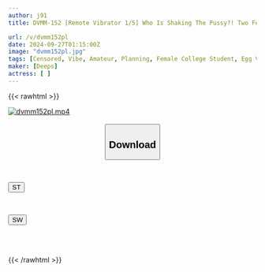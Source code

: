 ```yaml
---
author: j91
title: DVMM-152 [Remote Vibrator 1/5] Who Is Shaking The Pussy?! Two Female College Students Try A Game Of Guessing Who Is Controlling The Remote Vibrator! If They Get It Right, They Win 1 Million Yen! If They Fail, They Get Fucked By Two Huge Dicks On The Spot! They Can't Stand The Simultaneous Attack Of Shame And Pleasure From The Intense Vibrations, And They Tremble In Ecstasy And Cum!

url: /v/dvmm152pl
date: 2024-09-27T01:15:00Z
image: "dvmm152pl.jpg"
tags: [Censored, Vibe, Amateur, Planning, Female College Student, Egg Vibrator	]
maker: [Deeps]
actress: [ ]
---
```



{{< rawhtml >}}

<div class="video" data-videoid="klp0dQWjVgS8Be">
    <a href="javascript:;">
        <img src="/v/dvmm152pl/dvmm152pl.jpg" width="WIDTH" height="HEIGHT" alt="dvmm152pl.mp4" loading="lazy">
    </a>
</div>

<script type="text/javascript" src="https://j91.asia/asset/on-demand-st.js"></script>

<br>
  <link rel="stylesheet" href="https://j91.asia/asset/bs5.css">
  
  <center>
  <button class="btn btn-primary" type="button" data-bs-toggle="collapse" data-bs-target=".multi-collapse" aria-expanded="false" aria-controls="multiCollapseExample1 multiCollapseExample2"><h2>Download</h2></button></center>
</p>
<div class="row">
  <div class="col">
    <div class="collapse multi-collapse" id="multiCollapseExample1">
      <div class="card card-body">
	      	      <br>
<div class="buttons">  
<p><a href="/v/dvmm152pl/st.html" target="_blank"><button class="btn-hover color-3"><i class="fa fa-download"></i> ST</button></a></p></div>
    </div>
  </div>
</div>
  <div class="col">
    <div class="collapse multi-collapse" id="multiCollapseExample2">
      <div class="card card-body">
	      <br>
<div class="buttons">
<p><a href="/v/dvmm152pl/sw.html" target="_blank"><button class="btn-hover color-2"><i class="fa fa-download"></i> SW</button></a></p></div>
<br><br>
      </div>
    </div>
  </div>
</div>

{{< /rawhtml >}}